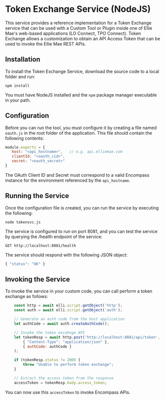 # Token Exchange Service (NodeJS)
This service provides a reference implementation for a Token Exchange service
that can be used with a Custom Tool or Plugin inside one of Ellie Mae's
web-based applications (LO Connect, TPO Connect). Token Exchange allows a
customization to obtain an API Access Token that can be used to invoke
the Ellie Mae REST APIs.

## Installation
To install the Token Exchange Service, download the source code to a local
folder and run:

```
npm install
```

You must have NodeJS installed and the `npm` package manager executable in your
path.

## Configuration
Before you can run the tool, you must configure it by creating a file named
`oauth.js` in the root folder of the application. This file should contain the
following contents:

```javascript
module.exports = {
   host: "<api_hostname>",   // e.g. api.elliemae.com
   clientId: "<oauth_cid>",
   secret: "<oauth_secret>"
}
```

The OAuth Client ID and Secret must correspond to a valid Encompass instance for the environment
referenced by the `api_hostname`.

## Running the Service
Once the configuration file is created, you can run the service by executing the following:

```
node tokensvc.js
```

The service is configured to run on port 8081, and you can test the service by querying the /health
endpoint of the service:

```
GET http://localhost:8081/health
```

The service should respond with the following JSON object:

```javascript
{ "status": "OK" }
```

## Invoking the Service
To invoke the service in your custom code, you can call perform a token exchange as follows:

```javascript
    const http = await elli.script.getObject('http');
    const auth = await elli.script.getObject('auth');

    // Generate an auth code from the host application
    let authCode = await auth.createAuthCode();

    // Invoke the token excahnge API
    let tokenResp = await http.post('http://localhost:8081/api/token', 
        { "Content-Type": "application/json" }, 
        { authCode: authCode }
    );

    if (tokenResp.status != 200) {
        throw "Unable to perform token exchange";
    }

    // Extract the access token from the response
    accessToken = tokenResp.body.access_token;
```

You can now use this `accessToken` to invoke Encompass APIs.